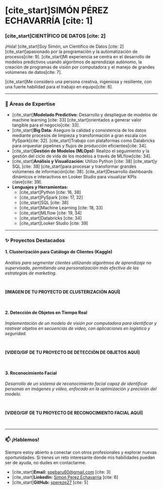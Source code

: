 # [cite_start]SIMÓN PÉREZ ECHAVARRÍA [cite: 1]

### [cite_start]CIENTÍFICO DE DATOS [cite: 2]

¡Hola! [cite_start]Soy Simón, un Científico de Datos [cite: 2] [cite_start]apasionado por la programación y la automatización de procesos[cite: 9]. [cite_start]Mi experiencia se centra en el desarrollo de modelos predictivos usando algoritmos de aprendizaje autónomo, la creación de programas de visión por computadora y el manejo de grandes volúmenes de datos[cite: 7].

[cite_start]Me considero una persona creativa, ingeniosa y resiliente, con una fuerte habilidad para el trabajo en equipo[cite: 8].

---

### 🚀 Áreas de Expertise

* [cite_start]**Modelado Predictivo:** Desarrollo y despliegue de modelos de machine learning [cite: 33] [cite_start]orientados a generar valor tangible para el negocio[cite: 33].
* [cite_start]**Big Data:** Aseguro la calidad y consistencia de los datos mediante procesos de limpieza y transformación a gran escala con PySpark[cite: 32]. [cite_start]Trabajo con plataformas como Databricks para orquestar pipelines y flujos de producción eficientes[cite: 34].
* [cite_start]**Gestión de Modelos (MLOps):** Realizo el seguimiento y la gestión del ciclo de vida de los modelos a través de MLflow[cite: 34].
* [cite_start]**Análisis y Visualización:** Utilizo Python [cite: 38] [cite_start]y SQL [cite: 38] [cite_start]para procesar y transformar grandes volúmenes de información[cite: 38]. [cite_start]Desarrollo dashboards dinámicos e interactivos en Looker Studio para visualizar KPIs clave[cite: 39].
* **Lenguajes y Herramientas:**
    * [cite_start]Python [cite: 16, 38]
    * [cite_start]PySpark [cite: 17, 32]
    * [cite_start]SQL [cite: 38]
    * [cite_start]Machine Learning [cite: 18, 33]
    * [cite_start]MLflow [cite: 19, 34]
    * [cite_start]Databricks [cite: 34]
    * [cite_start]Looker Studio [cite: 39]

---

### ✨ Proyectos Destacados

#### 1. Clusterización para Catálogo de Clientes (Kaggle)
*Análisis para segmentar clientes utilizando algoritmos de aprendizaje no supervisado, permitiendo una personalización más efectiva de las estrategias de marketing.*

<br>

**[IMAGEN DE TU PROYECTO DE CLUSTERIZACIÓN AQUÍ]**

<br>

#### 2. Detección de Objetos en Tiempo Real
*Implementación de un modelo de visión por computadora para identificar y rastrear objetos en secuencias de video, con aplicaciones en logística y seguridad.*

<br>

**[VIDEO/GIF DE TU PROYECTO DE DETECCIÓN DE OBJETOS AQUÍ]**

<br>

#### 3. Reconocimiento Facial
*Desarrollo de un sistema de reconocimiento facial capaz de identificar personas en imágenes y video, enfocado en la optimización y precisión del modelo.*

<br>

**[VIDEO/GIF DE TU PROYECTO DE RECONOCIMIENTO FACIAL AQUÍ]**

<br>

---

### 📫 ¡Hablemos!

Siempre estoy abierto a conectar con otros profesionales y explorar nuevas oportunidades. Si tienes un reto interesante donde mis habilidades puedan ser de ayuda, no dudes en contactarme.

* [cite_start]**Email:** [spebaru60@gmail.com](mailto:spebaru60@gmail.com) [cite: 3]
* [cite_start]**LinkedIn:** [Simon Perez Echavarria](https://www.linkedin.com/in/simon-perez-echavarria-bb2318267) [cite: 6]
* [cite_start]**GitHub:** [spereze27](https://github.com/spereze27) [cite: 5]
